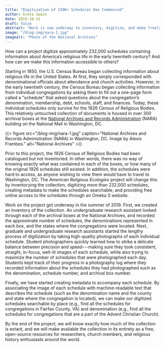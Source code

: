 ```yaml
---
title: "Digitization of 230K+ Schedules Has Commenced"
author: Greta Swain
date: 2019-10-31
draft: false
abstract: "Work is now underway to inventory, digitize, and make freely available online more than 232,000 schedules of the 1926 Census of Religious Bodies, a mostly unused collection housed at the National Archives. These documents contain important information about America’s religious life in the early twentieth century." 
image: "/blog-img/nara-1.jpg"
imagealt: "Photo of the National Archives"
---
```


How can a project digitize approximately 232,000 schedules containing information about America’s religious life in the early twentieth century? And how can we make this information accessible to others?

Starting in 1850, the U.S. Census Bureau began collecting information about religious life in the United States. At first, they simply corresponded with denominational officials about attendance and church activities. However, in the early twentieth century, the Census Bureau began collecting information from individual congregations by asking them to fill out a one-page form called a "schedule" that asked questions about the congregation’s denomination, membership, debt, schools, staff, and finances. Today, these individual schedules only survive for the 1926 Census of Religious Bodies. This relatively untouched collection of documents is housed in over 300 archival boxes at the [National Archives and Records Administration](https://www.archives.gov) (NARA) building on the National Mall in Washington, DC.

{{< figure src="/blog-img/nara-1.jpg" caption="National Archives and Records Administration (NARA) in Washington, DC. Image by Alexis Frambes." alt="National Archives" >}}

Prior to this project, the 1926 Census of Religious Bodies had been catalogued but not inventoried. In other words, there was no way of knowing exactly what was contained in each of the boxes, or how many of the original 1926 schedules still existed. In addition, the schedules were hard to access, as anyone wishing to view them would have to travel to Washington, DC. The *American Religious Ecologies* project will change this by inventorying the collection, digitizing more than 232,000 schedules, creating metadata to make the schedules searchable, and providing free online access to the schedules through an Omeka S website.

Work on the project got underway in the summer of 2019. First, we created an inventory of the collection. An undergraduate research assistant looked through each of the archival boxes at the National Archives, and recorded the approximate number of schedules, the denominations represented in each box, and the states where the congregations were located. Next, graduate and undergraduate research assistants started the lengthy process of digitization by taking high-quality photographs of each individual schedule. Student photographers quickly learned how to strike a delicate balance between precision and speed---making sure they took consistent, straight, in-focus, well-lit images of each schedule, while also trying to maximize the number of schedules that were photographed each day. Students kept track of their progress in a photography log where they recorded information about the schedules they had photographed such as the denomination, schedule number, and archival box number.

Finally, we have started creating metadata to accompany each schedule. By associating the image of each schedule with machine-readable text that describes the schedule (such as the denomination name and the county and state where the congregation is located), we can make our digitized schedules searchable by place (e.g., find all the schedules for congregations in Fairfax County, VA) and denomination (e.g., find all the schedules for congregations that are a part of the Advent Christian Church).

By the end of the project, we will know exactly how much of the collection is extant, and we will make available the collection in its entirety as a free, open-source resources for researchers, church members, and religious history enthusiasts around the world.
